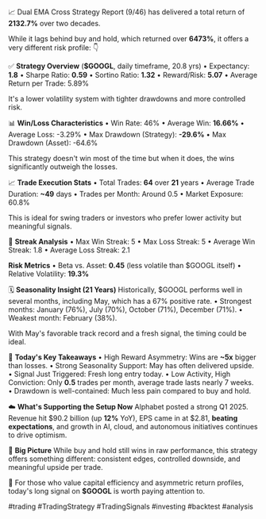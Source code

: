 📈 Dual EMA Cross Strategy Report (9/46) has delivered a total return of **2132.7%** over two decades.

While it lags behind buy and hold, which returned over **6473%**, it offers a very different risk profile: 👇

✅ **Strategy Overview** (**$GOOGL**, daily timeframe, 20.8 yrs)
• Expectancy: **1.8**
• Sharpe Ratio: **0.59**
• Sortino Ratio: **1.32**
• Reward/Risk: **5.07**
• Average Return per Trade: 5.89%

It's a lower volatility system with tighter drawdowns and more controlled risk.

📊 **Win/Loss Characteristics**
• Win Rate: 46%
• Average Win: **16.66%**
• Average Loss: -3.29%
• Max Drawdown (Strategy): **-29.6%**
• Max Drawdown (Asset): -64.6%

This strategy doesn't win most of the time but when it does, the wins significantly outweigh the losses.

📈 **Trade Execution Stats**
• Total Trades: **64** over **21** years
• Average Trade Duration: **~49** days
• Trades per Month: Around 0.5
• Market Exposure: 60.8%

This is ideal for swing traders or investors who prefer lower activity but meaningful signals.

🧮 **Streak Analysis**
• Max Win Streak: 5
• Max Loss Streak: 5
• Average Win Streak: 1.8
• Average Loss Streak: 2.1

**Risk Metrics**
• Beta vs. Asset: **0.45** (less volatile than $GOOGL itself)
• Relative Volatility: **19.3%**

🗓️ **Seasonality Insight (21 Years)**
Historically, $GOOGL performs well in several months, including May, which has a 67% positive rate.
• Strongest months: January (76%), July (70%), October (71%), December (71%).
• Weakest month: February (38%).

With May's favorable track record and a fresh signal, the timing could be ideal.

📌 **Today's Key Takeaways**
• High Reward Asymmetry: Wins are **~5x** bigger than losses.
• Strong Seasonality Support: May has often delivered upside.
• Signal Just Triggered: Fresh long entry today.
• Low Activity, High Conviction: Only **0.5** trades per month, average trade lasts nearly 7 weeks.
• Drawdown is well-contained: Much less pain compared to buy and hold.

☁️ **What's Supporting the Setup Now**
Alphabet posted a strong Q1 2025. Revenue hit $90.2 billion (up **12%** YoY), EPS came in at $2.81, **beating expectations**, and growth in AI, cloud, and autonomous initiatives continues to drive optimism.

📌 **Big Picture**
While buy and hold still wins in raw performance, this strategy offers something different: consistent edges, controlled downside, and meaningful upside per trade.

📍 For those who value capital efficiency and asymmetric return profiles, today's long signal on **$GOOGL** is worth paying attention to.

#trading #TradingStrategy #TradingSignals #investing #backtest #analysis